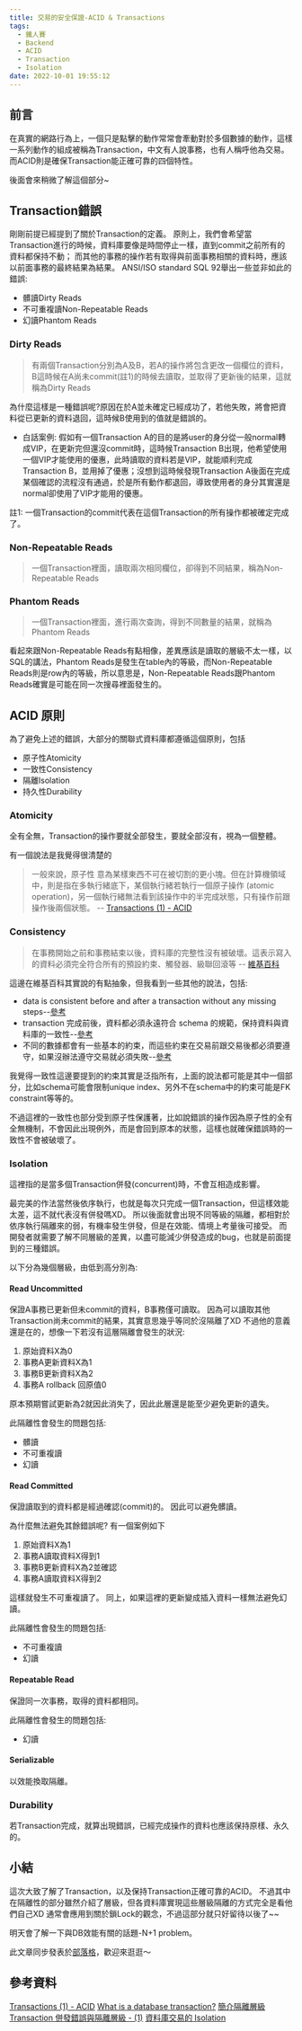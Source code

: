 ```yaml
---
title: 交易的安全保證-ACID & Transactions
tags:
  - 鐵人賽
  - Backend
  - ACID
  - Transaction
  - Isolation
date: 2022-10-01 19:55:12
---
```

## 前言
在真實的網路行為上，一個只是點擊的動作常常會牽動對於多個數據的動作，這樣一系列動作的組成被稱為Transaction，中文有人說事務，也有人稱呼他為交易。
而ACID則是確保Transaction能正確可靠的四個特性。

後面會來稍微了解這個部分~

<!-- more -->
## Transaction錯誤
剛剛前提已經提到了關於Transaction的定義。
原則上，我們會希望當Transaction進行的時候，資料庫要像是時間停止一樣，直到commit之前所有的資料都保持不動；
而其他的事務的操作若有取得與前面事務相關的資料時，應該以前面事務的最終結果為結果。
ANSI/ISO standard SQL 92舉出一些並非如此的錯誤: 
- 髒讀Dirty Reads
- 不可重複讀Non-Repeatable Reads
- 幻讀Phantom Reads

### Dirty Reads
> 有兩個Transaction分別為A及B，若A的操作將包含更改一個欄位的資料，B這時候在A尚未commit(註1)的時候去讀取，並取得了更新後的結果，這就稱為Dirty Reads

為什麼這樣是一種錯誤呢?原因在於A並未確定已經成功了，若他失敗，將會把資料從已更新的資料退回，這時候B使用到的值就是錯誤的。
- 白話案例: 
假如有一個Transaction A的目的是將user的身分從一般normal轉成VIP，在更新完但還沒commit時，這時候Transaction B出現，他希望使用一個VIP才能使用的優惠，此時讀取的資料若是VIP，就能順利完成Transaction B，並用掉了優惠；沒想到這時候發現Transaction A後面在完成某個確認的流程沒有通過，於是所有動作都退回，導致使用者的身分其實還是normal卻使用了VIP才能用的優惠。

註1: 一個Transaction的commit代表在這個Transaction的所有操作都被確定完成了。

### Non-Repeatable Reads
> 一個Transaction裡面，讀取兩次相同欄位，卻得到不同結果，稱為Non-Repeatable Reads

### Phantom Reads
> 一個Transaction裡面，進行兩次查詢，得到不同數量的結果，就稱為Phantom Reads

看起來跟Non-Repeatable Reads有點相像，差異應該是讀取的層級不太一樣，以SQL的講法，Phantom Reads是發生在table內的等級，而Non-Repeatable Reads則是row內的等級，所以意思是，Non-Repeatable Reads跟Phantom Reads確實是可能在同一次搜尋裡面發生的。

## ACID 原則
為了避免上述的錯誤，大部分的關聯式資料庫都遵循這個原則，包括
- 原子性Atomicity
- 一致性Consistency
- 隔離Isolation
- 持久性Durability

### Atomicity
全有全無，Transaction的操作要就全部發生，要就全部沒有，視為一個整體。

有一個說法是我覺得很清楚的
> 一般來說，原子性 意為某樣東西不可在被切割的更小塊。但在計算機領域中，則是指在多執行緒底下，某個執行緒若執行一個原子操作 (atomic operation)，另一個執行緒無法看到該操作中的半完成狀態，只有操作前跟操作後兩個狀態。
> -- [Transactions (1) - ACID](https://ithelp.ithome.com.tw/articles/10259236)

### Consistency
> 在事務開始之前和事務結束以後，資料庫的完整性沒有被破壞。這表示寫入的資料必須完全符合所有的預設約束、觸發器、級聯回滾等
> -- [維基百科](https://zh.wikipedia.org/zh-tw/ACID)

這邊在維基百科其實說的有點抽象，但我看到一些其他的說法，包括: 
- data is consistent before and after a transaction without any missing steps--[參考](https://retool.com/blog/whats-an-acid-compliant-database/)
- transaction 完成前後，資料都必須永遠符合 schema 的規範，保持資料與資料庫的一致性--[參考](https://tw.alphacamp.co/blog/mysql-intro-acid-in-databases)
- 不同的數據都會有一些基本的約束，而這些約束在交易前跟交易後都必須要遵守，如果沒辦法遵守交易就必須失敗--[參考](https://lance.coderbridge.io/2021/04/24/short-what-is-acid/)

我覺得一致性這邊要提到的約束其實是泛指所有，上面的說法都可能是其中一個部分，比如schema可能會限制unique index、另外不在schema中的約束可能是FK constraint等等的。

不過這裡的一致性也部分受到原子性保護著，比如說錯誤的操作因為原子性的全有全無機制，不會因此出現例外，而是會回到原本的狀態，這樣也就確保錯誤時的一致性不會被破壞了。

### Isolation
這裡指的是當多個Transaction併發(concurrent)時，不會互相造成影響。

最完美的作法當然後依序執行，也就是每次只完成一個Transaction，但這樣效能太差，這不就代表沒有併發嗎XD。
所以後面就會出現不同等級的隔離，都相對於依序執行隔離來的弱，有機率發生併發，但是在效能、情境上考量後可接受。
而開發者就需要了解不同層級的差異，以盡可能減少併發造成的bug，也就是前面提到的三種錯誤。

以下分為幾個層級，由低到高分別為: 
#### Read Uncommitted
保證A事務已更新但未commit的資料，B事務僅可讀取。
因為可以讀取其他Transaction尚未commit的結果，其實意思幾乎等同於沒隔離了XD
不過他的意義還是在的，想像一下若沒有這層隔離會發生的狀況:
1. 原始資料X為0
2. 事務A更新資料X為1
3. 事務B更新資料X為2
4. 事務A rollback 回原值0

原本預期嘗試更新為2就因此消失了，因此此層還是能至少避免更新的遺失。

此隔離性會發生的問題包括:
- 髒讀
- 不可重複讀
- 幻讀

#### Read Committed
保證讀取到的資料都是經過確認(commit)的。
因此可以避免髒讀。

為什麼無法避免其餘錯誤呢?
有一個案例如下
1. 原始資料X為1
2. 事務A讀取資料X得到1
3. 事務B更新資料X為2並確認
4. 事務A讀取資料X得到2

這樣就發生不可重複讀了。
同上，如果這裡的更新變成插入資料一樣無法避免幻讀。

此隔離性會發生的問題包括:
- 不可重複讀
- 幻讀

#### Repeatable Read
保證同一次事務，取得的資料都相同。

此隔離性會發生的問題包括:
- 幻讀

#### Serializable
以效能換取隔離。

### Durability
若Transaction完成，就算出現錯誤，已經完成操作的資料也應該保持原樣、永久的。

## 小結
這次大致了解了Transaction，以及保持Transaction正確可靠的ACID。
不過其中在隔離性的部分雖然介紹了層級，但各資料庫實現這些層級隔離的方式完全是看他們自己XD
通常會應用到關於鎖Lock的觀念，不過這部分就只好留待以後了~~

明天會了解一下與DB效能有關的話題-N+1 problem。

此文章同步發表於[部落格](https://tim80411.github.io/code-blog/)，歡迎來逛逛～

## 參考資料
[Transactions (1) - ACID](https://ithelp.ithome.com.tw/articles/10259236)
[What is a database transaction?](https://fauna.com/blog/database-transaction)
[簡介隔離層級](https://openhome.cc/Gossip/HibernateGossip/IsolationLevel.html)
[Transaction 併發錯誤與隔離層級 - (1)](https://ithelp.ithome.com.tw/articles/10247232)
[資料庫交易的 Isolation](https://blog.amis.com/database-transaction-isolation-a1e448a7736e)